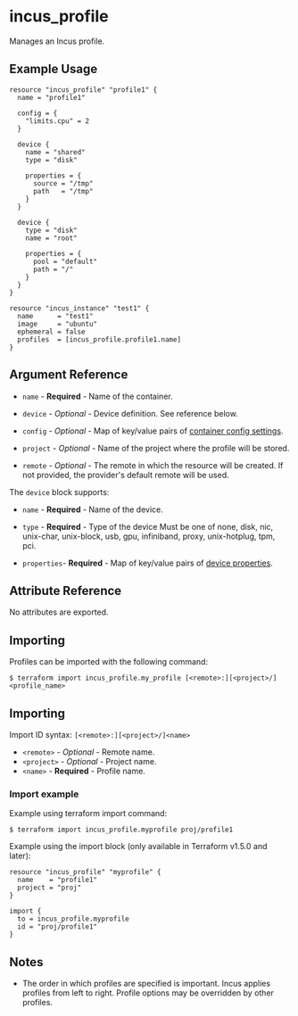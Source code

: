 # incus_profile

Manages an Incus profile.

## Example Usage

```hcl
resource "incus_profile" "profile1" {
  name = "profile1"

  config = {
    "limits.cpu" = 2
  }

  device {
    name = "shared"
    type = "disk"

    properties = {
      source = "/tmp"
      path   = "/tmp"
    }
  }

  device {
    type = "disk"
    name = "root"

    properties = {
      pool = "default"
      path = "/"
    }
  }
}

resource "incus_instance" "test1" {
  name      = "test1"
  image     = "ubuntu"
  ephemeral = false
  profiles  = [incus_profile.profile1.name]
}
```

## Argument Reference

* `name` - **Required** - Name of the container.

* `device` - *Optional* - Device definition. See reference below.

* `config` - *Optional* - Map of key/value pairs of
	[container config settings](https://linuxcontainers.org/incus/docs/main/reference/instance_options/).

* `project` - *Optional* - Name of the project where the profile will be stored.

* `remote` - *Optional* - The remote in which the resource will be created. If
	not provided, the provider's default remote will be used.

The `device` block supports:

* `name` - **Required** - Name of the device.

* `type` - **Required** - Type of the device Must be one of none, disk, nic,
	unix-char, unix-block, usb, gpu, infiniband, proxy, unix-hotplug, tpm, pci.

* `properties`- **Required** - Map of key/value pairs of
	[device properties](https://linuxcontainers.org/incus/docs/main/reference/devices/).

## Attribute Reference

No attributes are exported.

## Importing

Profiles can be imported with the following command:

```shell
$ terraform import incus_profile.my_profile [<remote>:][<project>/]<profile_name>
```

## Importing

Import ID syntax: `[<remote>:][<project>/]<name>`

* `<remote>` - *Optional* - Remote name.
* `<project>` - *Optional* - Project name.
* `<name>` - **Required** - Profile name.

### Import example

Example using terraform import command:

```shell
$ terraform import incus_profile.myprofile proj/profile1
```

Example using the import block (only available in Terraform v1.5.0 and later):

```hcl
resource "incus_profile" "myprofile" {
  name    = "profile1"
  project = "proj"
}

import {
  to = incus_profile.myprofile
  id = "proj/profile1"
}
```

## Notes

* The order in which profiles are specified is important. Incus applies profiles
	from left to right. Profile options may be overridden by other profiles.
